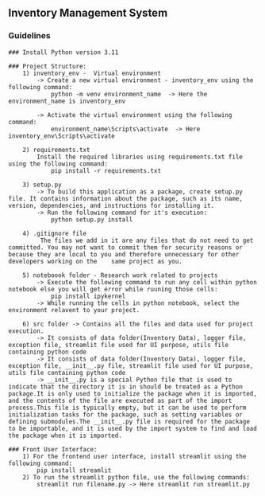 ## Inventory Management System

### Guidelines
	
	### Install Python version 3.11
	
	### Project Structure:
		1) inventory_env -  Virtual environment
			-> Create a new virtual environment - inventory_env using the following command:
				python -m venv environment_name  -> Here the environment_name is inventory_env
		
			-> Activate the virtual environment using the following command:
				environment_name\Scripts\activate  -> Here inventory_env\Scripts\activate
		
		2) requirements.txt
			Install the required libraries using requirements.txt file using the following command:
				pip install -r requirements.txt
		
		3) setup.py
			-> To build this application as a package, create setup.py file. It contains information about the package, such as its name, version, dependencies, and instructions for installing it.
			-> Run the following command for it's execution:
				python setup.py install
	
		4) .gitignore file
			 The files we add in it are any files that do not need to get committed. You may not want to commit them for security reasons or because they are local to you and therefore unnecessary for other developers working on the    same project as you.
			
		5) noteboook folder - Research work related to projects
			-> Execute the following command to run any cell within python notebook else you will get error while ruuning those cells:
				pip install ipykernel
			-> While running the cells in python notebook, select the environment relavent to your project.
		
		6) src folder -> Contains all the files and data used for project execution.
			-> It consists of data folder(Inventory Data), logger file, exception file, streamlit file used for UI purpose, utils file containing python code
			-> It consists of data folder(Inventory Data), logger file, exception file, __init__.py file, streamlit file used for UI purpose, utils file containing python code
			-> __init__.py is a special Python file that is used to indicate that the directory it is in should be treated as a Python package.It is only used to initialize the package when it is imported, and the contents of the file are executed as part of the import process.This file is typically empty, but it can be used to perform initialization tasks for the package, such as setting variables or defining submodules.The __init__.py file is required for the package to be importable, and it is used by the import system to find and load the package when it is imported.
	
	### Front User Interface:
		1) For the frontend user interface, install streamlit using the following command:
			pip install streamlit
		2) To run the streamlit python file, use the following commands:
			streamlit run filename.py -> Here streamlit run streamlit.py
